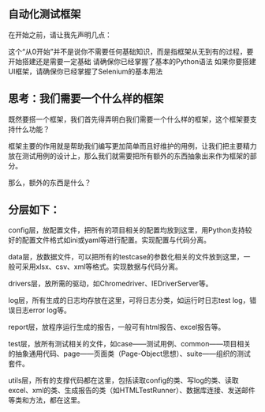 ## 自动化测试框架
在开始之前，请让我先声明几点：

这个“从0开始”并不是说你不需要任何基础知识，而是指框架从无到有的过程，要开始搭建还是需要一定基础
请确保你已经掌握了基本的Python语法
如果你要搭建UI框架，请确保你已经掌握了Selenium的基本用法

## 思考：我们需要一个什么样的框架
既然要搭一个框架，我们首先得弄明白我们需要一个什么样的框架，这个框架要支持什么功能？

框架主要的作用就是帮助我们编写更加简单而且好维护的用例，让我们把主要精力放在测试用例的设计上，那么我们就需要把所有额外的东西抽象出来作为框架的部分。

那么，额外的东西是什么？
## 分层如下：

config层，放配置文件，把所有的项目相关的配置均放到这里，用Python支持较好的配置文件格式如ini或yaml等进行配置。实现配置与代码分离。

data层，放数据文件，可以把所有的testcase的参数化相关的文件放到这里，一般可采用xlsx、csv、xml等格式。实现数据与代码分离。

drivers层，放所需的驱动，如Chromedriver、IEDriverServer等。

log层，所有生成的日志均存放在这里，可将日志分类，如运行时日志test log，错误日志error log等。

report层，放程序运行生成的报告，一般可有html报告、excel报告等。

test层，放所有测试相关的文件，如case——测试用例、common——项目相关的抽象通用代码、page——页面类（Page-Object思想）、suite——组织的测试套件。

utils层，所有的支撑代码都在这里，包括读取config的类、写log的类、读取excel、xml的类、生成报告的类（如HTMLTestRunner）、数据库连接、发送邮件等类和方法，都在这里。
